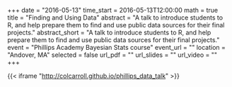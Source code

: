 +++
date = "2016-05-13"
time_start = 2016-05-13T12:00:00
math = true
title = "Finding and Using Data"
abstract = "A talk to introduce students to R, and help prepare them to find and use public data sources for their final projects."
abstract_short = "A talk to introduce students to R, and help prepare them to find and use public data sources for their final projects."
event = "Phillips Academy Bayesian Stats course"
event_url = ""
location = "Andover, MA"
selected = false
url_pdf = ""
url_slides = ""
url_video = ""
+++

{{< iframe "http://colcarroll.github.io/phillips_data_talk" >}}
